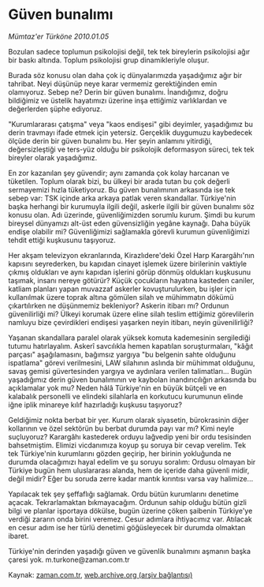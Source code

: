 # Güven bunalımı

*Mümtaz'er Türköne 2010.01.05*

<tr><td class="metin" colspan="2" style="padding-top: 20px; padding-left: 5px; ">Bozulan sadece toplumun psikolojisi değil, tek tek bireylerin psikolojisi ağır bir baskı altında. Toplum psikolojisi grup dinamikleriyle oluşur.</td></tr><tr><td class="metin" colspan="2" style="padding-top: 20px; padding-left: 5px; "><p>Burada söz konusu olan daha çok iç dünyalarımızda yaşadığımız ağır bir tahribat. Neyi düşünüp neye karar vermemiz gerektiğinden emin olamıyoruz. Sebep ne? Derin bir güven bunalımı. İnandığımız, doğru bildiğimiz ve üstelik hayatımızı üzerine inşa ettiğimiz varlıklardan ve değerlerden şüphe ediyoruz.
<p> "Kurumlararası çatışma" veya "kaos endişesi" gibi deyimler, yaşadığımız bu derin travmayı ifade etmek için yetersiz. Gerçeklik duygumuzu kaybedecek ölçüde derin bir güven bunalımı bu. Her şeyin anlamını yitirdiği, değersizleştiği ve ters-yüz olduğu bir psikolojik deformasyon süreci, tek tek bireyler olarak yaşadığımız.
<p> En zor kazanılan şey güvendir; aynı zamanda çok kolay harcanan ve tüketilen. Toplum olarak bizi, bu ülkeyi bir arada tutan bu çok değerli sermayemizi hızla tüketiyoruz. Bu güven bunalımının arkasında ise tek sebep var: TSK içinde arka arkaya patlak veren skandallar. Türkiye'nin başka herhangi bir kurumuyla ilgili değil, askerle ilgili bir güven bunalımı söz konusu olan. Adı üzerinde, güvenliğimizden sorumlu kurum. Şimdi bu kurum bireysel dünyamızı alt-üst eden güvensizliğin yegâne kaynağı. Daha büyük endişe olabilir mi? Güvenliğimizi sağlamakla görevli kurumun güvenliğimizi tehdit ettiği kuşkusunu taşıyoruz.
<p> Her akşam televizyon ekranlarında, Kirazlıdere'deki Özel Harp Karargâhı'nın kapısını seyrederken, bu kapıdan cinayet işlemek üzere birilerinin vaktiyle çıkmış oldukları ve aynı kapıdan işlerini görüp dönmüş oldukları kuşkusunu taşımak, insanı nereye götürür? Küçük çocukların hayatına kasteden caniler, katliam planları yapan muvazzaf askerler kovuşturulurken, bu işler için kullanılmak üzere toprak altına gömülen silah ve mühimmatın dökümü çıkartılırken ne düşünmemiz bekleniyor? Askerin itibarı mı? Ordunun güvenilirliği mi? Ülkeyi korumak üzere eline silah teslim ettiğimiz görevlilerin namluyu bize çevirdikleri endişesi yaşarken neyin itibarı, neyin güvenilirliği?
<p> Yaşanan skandallara paralel olarak yüksek komuta kademesinin sergilediği tutumu hatırlayalım. Askerî savcılıkla hemen kapatılan soruşturmaları, "kâğıt parçası" aşağılamasını, bağımsız yargıya "bu belgenin sahte olduğunu ispatlama" görevi verilmesini, LAW silahının aslında bir mühimmat olduğunu, savaş gemisi güvertesinden yargıya ve aydınlara verilen talimatları... Bugün yaşadığımız derin güven bunalımının ve kaybolan inandırıcılığın arkasında bu açıklamalar yok mu? Neden hâlâ Türkiye'nin en büyük bütçeli ve en kalabalık personelli ve elindeki silahlarla en korkutucu kurumunun elinde iğne iplik minareye kılıf hazırladığı kuşkusu taşıyoruz?
<p> Geldiğimiz nokta berbat bir yer. Kurum olarak siyasetin, bürokrasinin diğer kollarının ve özel sektörün bu berbat durumda payı var mı? Kimi neyle suçluyoruz? Karargâhı kastederek orduyu lağvedip yeni bir ordu tesisinden bahsetmiştim. Elimizi vicdanımıza koyup şu soruya bir cevap verelim. Tek tek Türkiye'nin kurumlarını gözden geçirip, her birinin yokluğunda ne durumda olacağımızı hayal edelim ve şu soruyu soralım: Ordusu olmayan bir Türkiye bugün hem uluslararası alanda, hem de içeride daha güvenli midir, değil midir? Eğer bu soruda zerre kadar mantık kırıntısı varsa vay halimize...
<p> Yapılacak tek şey şeffaflığı sağlamak. Ordu bütün kurumlarını denetime açacak. Tekrarlamaktan bıkmayacağım. Ordunun sahip olduğu bütün gizli bilgi ve planlar işportaya dökülse, bugün üzerine çöken şaibenin Türkiye'ye verdiği zararın onda birini veremez. Cesur adımlara ihtiyacımız var. Atılacak en cesur adım ise her türlü denetimi göğüsleyecek bir durumda olmaktan ibaret.
<p> Türkiye'nin derinden yaşadığı güven ve güvenlik bunalımını aşmanın başka çaresi yok. m.turkone@zaman.com.tr<br/></p></p></p></p></p></p></p></p></td></tr>

Kaynak: [zaman.com.tr](http://zaman.com.tr/yazar.do?yazino=936030), [web.archive.org (arşiv bağlantısı)](http://web.archive.org/web/20100123044659/http://www.zaman.com.tr:80/yazar.do?yazino=936030)
